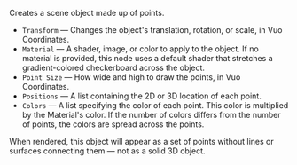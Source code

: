 Creates a scene object made up of points.

   - `Transform` — Changes the object's translation, rotation, or scale, in Vuo Coordinates.
   - `Material` — A shader, image, or color to apply to the object. If no material is provided, this node uses a default shader that stretches a gradient-colored checkerboard across the object.
   - `Point Size` — How wide and high to draw the points, in Vuo Coordinates.
   - `Positions` — A list containing the 2D or 3D location of each point.
   - `Colors` — A list specifying the color of each point.  This color is multiplied by the Material's color.  If the number of colors differs from the number of points, the colors are spread across the points.

When rendered, this object will appear as a set of points without lines or surfaces connecting them — not as a solid 3D object.
